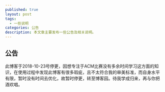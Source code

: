 ```yaml
---
published: true
layout: post
tags:
  - 一些说明
categories: 公告
description: 本文章主要发布一些公告及相关说明。
---
```

## 公告
此博客于2018-10-23号停更，因想专注于ACM比赛没有多余时间学习这方面的知识，在使用过程中发现此博客有很多瑕疵，且不太符合我的审美标准，而自身水平有限，暂时没有时间去优化，故暂时停更，转至博客园。待我学成归来，再与你把酒欢唱。
